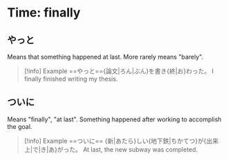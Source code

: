 # Time: finally

## やっと

Means that something happened at last. More rarely means "barely".

> [!info] Example
> ==やっと=={論文|ろん|ぶん}を書き{終|お}わった。
> I finally finished writing my thesis.

## ついに

Means "finally", "at last". Something happened after working to accomplish the goal.

> [!info] Example
> ==ついに== {新|あたら}しい{地下鉄|ちかてつ}が{出来上|で|き|あ}がった。
> At last, the new subway was completed.
